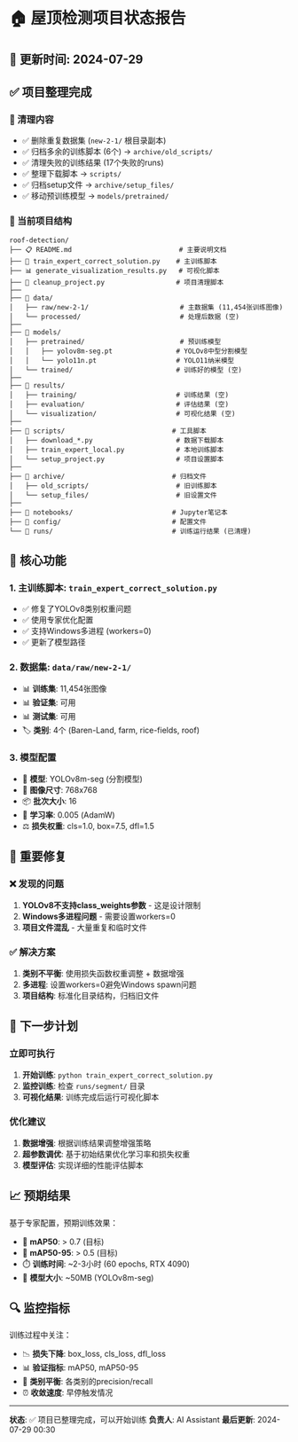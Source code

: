 # 🏠 屋顶检测项目状态报告

## 📅 更新时间: 2024-07-29

## ✅ 项目整理完成

### 🧹 清理内容
- ✅ 删除重复数据集 (`new-2-1/` 根目录副本)
- ✅ 归档多余的训练脚本 (6个) → `archive/old_scripts/`
- ✅ 清理失败的训练结果 (17个失败的runs)
- ✅ 整理下载脚本 → `scripts/`
- ✅ 归档setup文件 → `archive/setup_files/`
- ✅ 移动预训练模型 → `models/pretrained/`

### 📁 当前项目结构
```
roof-detection/
├── 📋 README.md                           # 主要说明文档
├── 🚀 train_expert_correct_solution.py    # 主训练脚本
├── 📊 generate_visualization_results.py   # 可视化脚本
├── 🧹 cleanup_project.py                  # 项目清理脚本
├── 
├── 📁 data/
│   ├── raw/new-2-1/                       # 主数据集 (11,454张训练图像)
│   └── processed/                         # 处理后数据 (空)
├── 
├── 📁 models/
│   ├── pretrained/                        # 预训练模型
│   │   ├── yolov8m-seg.pt                # YOLOv8中型分割模型
│   │   └── yolo11n.pt                    # YOLO11纳米模型
│   └── trained/                          # 训练好的模型 (空)
├── 
├── 📁 results/
│   ├── training/                         # 训练结果 (空)
│   ├── evaluation/                       # 评估结果 (空)
│   └── visualization/                    # 可视化结果 (空)
├── 
├── 📁 scripts/                           # 工具脚本
│   ├── download_*.py                     # 数据下载脚本
│   ├── train_expert_local.py             # 本地训练脚本
│   └── setup_project.py                  # 项目设置脚本
├── 
├── 📁 archive/                           # 归档文件
│   ├── old_scripts/                      # 旧训练脚本
│   └── setup_files/                      # 旧设置文件
├── 
├── 📁 notebooks/                         # Jupyter笔记本
├── 📁 config/                            # 配置文件
└── 📁 runs/                              # 训练运行结果 (已清理)
```

## 🎯 核心功能

### 1. 主训练脚本: `train_expert_correct_solution.py`
- ✅ 修复了YOLOv8类别权重问题
- ✅ 使用专家优化配置
- ✅ 支持Windows多进程 (workers=0)
- ✅ 更新了模型路径

### 2. 数据集: `data/raw/new-2-1/`
- 📊 **训练集**: 11,454张图像
- 📊 **验证集**: 可用
- 📊 **测试集**: 可用
- 🏷️ **类别**: 4个 (Baren-Land, farm, rice-fields, roof)

### 3. 模型配置
- 🤖 **模型**: YOLOv8m-seg (分割模型)
- 📐 **图像尺寸**: 768x768
- 📦 **批次大小**: 16
- 🎯 **学习率**: 0.005 (AdamW)
- ⚖️ **损失权重**: cls=1.0, box=7.5, dfl=1.5

## 🔧 重要修复

### ❌ 发现的问题
1. **YOLOv8不支持class_weights参数** - 这是设计限制
2. **Windows多进程问题** - 需要设置workers=0
3. **项目文件混乱** - 大量重复和临时文件

### ✅ 解决方案
1. **类别不平衡**: 使用损失函数权重调整 + 数据增强
2. **多进程**: 设置workers=0避免Windows spawn问题
3. **项目结构**: 标准化目录结构，归档旧文件

## 🚀 下一步计划

### 立即可执行
1. **开始训练**: `python train_expert_correct_solution.py`
2. **监控训练**: 检查 `runs/segment/` 目录
3. **可视化结果**: 训练完成后运行可视化脚本

### 优化建议
1. **数据增强**: 根据训练结果调整增强策略
2. **超参数调优**: 基于初始结果优化学习率和损失权重
3. **模型评估**: 实现详细的性能评估脚本

## 📈 预期结果

基于专家配置，预期训练效果：
- 🎯 **mAP50**: > 0.7 (目标)
- 🎯 **mAP50-95**: > 0.5 (目标)
- ⏱️ **训练时间**: ~2-3小时 (60 epochs, RTX 4090)
- 💾 **模型大小**: ~50MB (YOLOv8m-seg)

## 🔍 监控指标

训练过程中关注：
- 📉 **损失下降**: box_loss, cls_loss, dfl_loss
- 📊 **验证指标**: mAP50, mAP50-95
- 🎯 **类别平衡**: 各类别的precision/recall
- ⏰ **收敛速度**: 早停触发情况

---

**状态**: ✅ 项目已整理完成，可以开始训练
**负责人**: AI Assistant
**最后更新**: 2024-07-29 00:30
